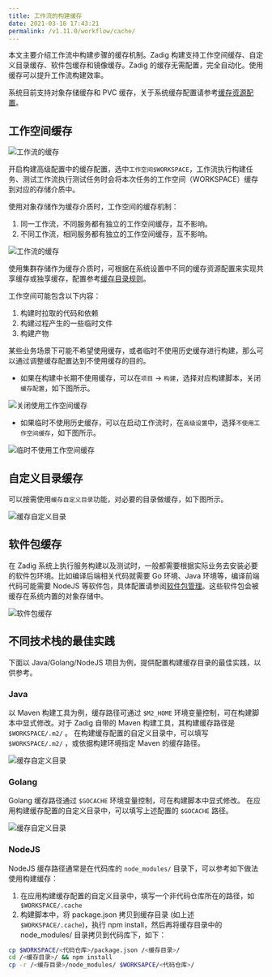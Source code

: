 ```yaml
---
title: 工作流的构建缓存
date: 2021-03-16 17:43:21
permalink: /v1.11.0/workflow/cache/
---
```

本文主要介绍工作流中构建步骤的缓存机制。Zadig 构建支持工作空间缓存、自定义目录缓存、软件包缓存和镜像缓存。Zadig 的缓存无需配置，完全自动化。使用缓存可以提升工作流构建效率。

系统目前支持对象存储缓存和 PVC 缓存，关于系统缓存配置请参考[缓存资源配置](/v1.11.0/pages/cluster_manage/#缓存资源配置)。

## 工作空间缓存

![工作流的缓存](./_images/workflow_cache_1_1.png)

开启构建高级配置中的缓存配置，选中`工作空间$WORKSPACE`，工作流执行构建任务、测试工作流执行测试任务时会将本次任务的工作空间（WORKSPACE）缓存到对应的存储介质中。

使用对象存储作为缓存介质时，工作空间的缓存机制：
1. 同一工作流，不同服务都有独立的工作空间缓存，互不影响。
2. 不同工作流，相同服务都有独立的工作空间缓存，互不影响。

![工作流的缓存](./_images/workflow_cache_1.png)

使用集群存储作为缓存介质时，可根据在系统设置中不同的缓存资源配置来实现共享缓存或独享缓存，配置参考[缓存目录规则](/v1.11.0/pages/cluster_manage/#使用集群存储)。

工作空间可能包含以下内容：
1. 构建时拉取的代码和依赖
2. 构建过程产生的一些临时文件
3. 构建产物

某些业务场景下可能不希望使用缓存，或者临时不使用历史缓存进行构建，那么可以通过调整缓存配置达到不使用缓存的目的。

* 如果在构建中长期不使用缓存，可以在`项目` -> `构建`，选择对应构建脚本，关闭 `缓存配置`，如下图所示。

![关闭使用工作空间缓存](./_images/workflow_cache_2.png)

* 如果临时不使用历史缓存，可以在启动工作流时，在`高级设置`中，选择`不使用工作空间缓存`，如下图所示。

![临时不使用工作空间缓存](./_images/workflow_cache_3.png)

## 自定义目录缓存
可以按需使用`缓存自定义目录`功能，对必要的目录做缓存，如下图所示。

![缓存自定义目录](./_images/workflow_cache_4.png)

## 软件包缓存

在 Zadig 系统上执行服务构建以及测试时，一般都需要根据实际业务去安装必要的软件包环境。比如编译后端相关代码就需要 Go 环境、Java 环境等，编译前端代码可能需要 NodeJS 等软件包，具体配置请参阅[软件包管理](/v1.11.0/settings/app/)。这些软件包会被缓存在系统内置的对象存储中。

![软件包缓存](./_images/workflow_cache_5.png)

## 不同技术栈的最佳实践

下面以 Java/Golang/NodeJS 项目为例，提供配置构建缓存目录的最佳实践，以供参考。

### Java

以 Maven 构建工具为例，缓存路径可通过 `$M2_HOME` 环境变量控制，可在构建脚本中显式修改。对于 Zadig 自带的 Maven 构建工具，其构建缓存路径是 `$WORKSPACE/.m2/` 。
在构建缓存配置的自定义目录中，可以填写 `$WORKSPACE/.m2/` ，或依据构建环境指定 Maven 的缓存路径。

![缓存自定义目录](./_images/build_cache_config_1.png)

### Golang

Golang 缓存路径通过 `$GOCACHE` 环境变量控制，可在构建脚本中显式修改。
在应用构建缓存配置的自定义目录中，可以填写上述配置的 `$GOCACHE` 路径。

![缓存自定义目录](./_images/build_cache_config_2.png)

### NodeJS

NodeJS 缓存路径通常是在代码库的 `node_modules/` 目录下，可以参考如下做法使用构建缓存：
1. 在应用构建缓存配置的自定义目录中，填写一个非代码仓库所在的路径，如 `$WORKSPACE/.cache`
2. 构建脚本中，将 package.json 拷贝到缓存目录 (如上述 `$WORKSPACE/.cache`)，执行 npm install，然后再将缓存目录中的 node_modules/ 目录拷贝到代码库下，如下：

```bash
cp $WORKSPACE/<代码仓库>/package.json /<缓存目录>/
cd /<缓存目录>/ && npm install
cp -r /<缓存目录>/node_modules/ $WORKSAPCE/<代码仓库>/
```

